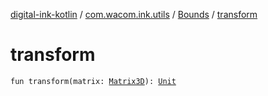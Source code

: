 [digital-ink-kotlin](../../index.md) / [com.wacom.ink.utils](../index.md) / [Bounds](index.md) / [transform](./transform.md)

# transform

`fun transform(matrix: `[`Matrix3D`](../../com.wacom.ink.math/-matrix3-d/index.md)`): `[`Unit`](https://kotlinlang.org/api/latest/jvm/stdlib/kotlin/-unit/index.html)